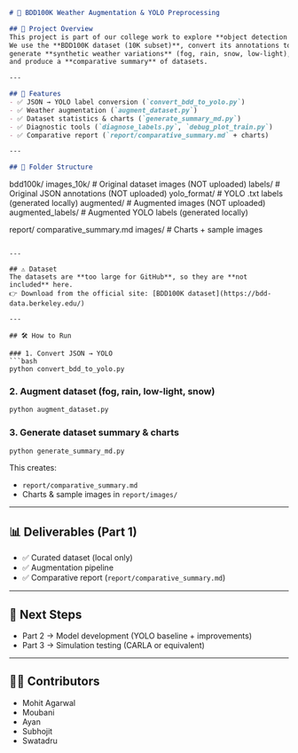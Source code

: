 ```markdown
# 🚗 BDD100K Weather Augmentation & YOLO Preprocessing

## 📌 Project Overview
This project is part of our college work to explore **object detection in adverse weather**.  
We use the **BDD100K dataset (10K subset)**, convert its annotations to **YOLO format**,  
generate **synthetic weather variations** (fog, rain, snow, low-light),  
and produce a **comparative summary** of datasets.

---

## 🚀 Features
- ✅ JSON → YOLO label conversion (`convert_bdd_to_yolo.py`)  
- ✅ Weather augmentation (`augment_dataset.py`)  
- ✅ Dataset statistics & charts (`generate_summary_md.py`)  
- ✅ Diagnostic tools (`diagnose_labels.py`, `debug_plot_train.py`)  
- ✅ Comparative report (`report/comparative_summary.md` + charts)  

---

## 📂 Folder Structure
```

bdd100k/
images\_10k/          # Original dataset images (NOT uploaded)
labels/              # Original JSON annotations (NOT uploaded)
yolo\_format/         # YOLO .txt labels (generated locally)
augmented/           # Augmented images (NOT uploaded)
augmented\_labels/    # Augmented YOLO labels (generated locally)

report/
comparative\_summary.md
images/              # Charts + sample images

````

---

## ⚠️ Dataset
The datasets are **too large for GitHub**, so they are **not included** here.  
👉 Download from the official site: [BDD100K dataset](https://bdd-data.berkeley.edu/)

---

## 🛠️ How to Run

### 1. Convert JSON → YOLO
```bash
python convert_bdd_to_yolo.py
````

### 2. Augment dataset (fog, rain, low-light, snow)

```bash
python augment_dataset.py
```

### 3. Generate dataset summary & charts

```bash
python generate_summary_md.py
```

This creates:

* `report/comparative_summary.md`
* Charts & sample images in `report/images/`

---

## 📊 Deliverables (Part 1)

* ✅ Curated dataset (local only)
* ✅ Augmentation pipeline
* ✅ Comparative report (`report/comparative_summary.md`)

---

## 📌 Next Steps

* Part 2 → Model development (YOLO baseline + improvements)
* Part 3 → Simulation testing (CARLA or equivalent)

---

## 👨‍💻 Contributors

* Mohit Agarwal
* Moubani
* Ayan
* Subhojit
* Swatadru


```





